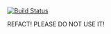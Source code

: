 [![Build Status](https://travis-ci.org/mezeipetister/bit.svg?branch=master)](https://travis-ci.org/mezeipetister/bit)

REFACT! PLEASE DO NOT USE IT!